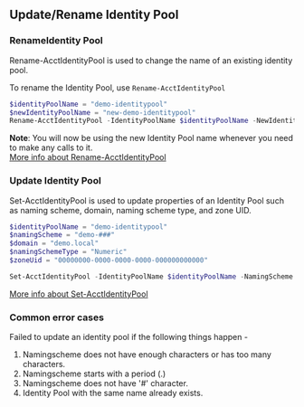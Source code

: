 ## Update/Rename Identity Pool

### RenameIdentity Pool
Rename-AcctIdentityPool is used to change the name of an existing identity pool.

To rename the Identity Pool, use `Rename-AcctIdentityPool`
```powershell
$identityPoolName = "demo-identitypool"
$newIdentityPoolName = "new-demo-identitypool"
Rename-AcctIdentityPool -IdentityPoolName $identityPoolName -NewIdentityPoolName $newIdentityPoolName
```
**Note**: You will now be using the new Identity Pool name whenever you need to make any calls to it.<br>
[More info about Rename-AcctIdentityPool](https://developer-docs.citrix.com/en-us/citrix-virtual-apps-desktops-sdk/current-release/adidentity/rename-acctidentitypool)

### Update Identity Pool

Set-AcctIdentityPool is used to update properties of an Identity Pool such as naming scheme, domain, naming scheme type, and zone UID.

```powershell
$identityPoolName = "demo-identitypool"
$namingScheme = "demo-###"
$domain = "demo.local"
$namingSchemeType = "Numeric"
$zoneUid = "00000000-0000-0000-0000-000000000000"

Set-AcctIdentityPool -IdentityPoolName $identityPoolName -NamingScheme $namingScheme -NamingSchemeType $namingSchemeType -Domain $domain -ZoneUid $zoneUid
```
[More info about Set-AcctIdentityPool](https://developer-docs.citrix.com/en-us/citrix-virtual-apps-desktops-sdk/current-release/adidentity/set-acctidentitypool)

### Common error cases

Failed to update an identity pool if the following things happen -
1. Namingscheme does not have enough characters or has too many characters.
2. Namingscheme starts with a period (.)
3. Namingscheme does not have '#' character.
4. Identity Pool with the same name already exists.